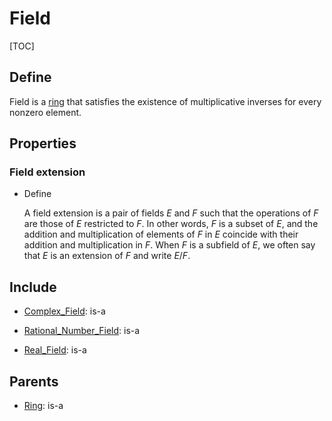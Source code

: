 # Field

[TOC]

## Define

Field is a [ring](./Ring.md) that satisfies the existence of multiplicative inverses for every nonzero element.

## Properties

### Field extension

- Define

  A field extension is a pair of fields $E$ and $F$ such that the operations of $F$ are those of $E$ restricted to $F$. In other words, $F$ is a subset of $E$, and the addition and multiplication of elements of $F$ in $E$ coincide with their addition and multiplication in $F$. When $F$ is a subfield of $E$, we often say that $E$ is an extension of $F$ and write $E/F$.

## Include

- [Complex_Field](./Complex_Field.md): is-a

- [Rational_Number_Field](./Rational_Number_Field.md): is-a

- [Real_Field](./Real_Field.md): is-a

## Parents

- [Ring](./Ring.md): is-a

